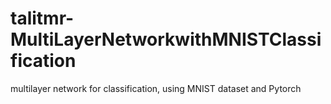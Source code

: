 # talitmr-MultiLayerNetworkwithMNISTClassification
multilayer network for classification, using MNIST dataset and Pytorch
